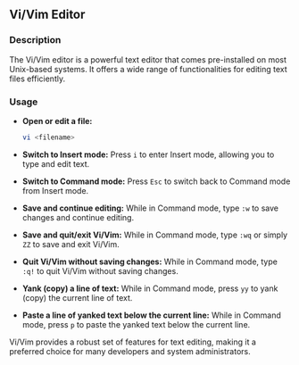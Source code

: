 ## Vi/Vim Editor

### Description

The Vi/Vim editor is a powerful text editor that comes pre-installed on most Unix-based systems. It offers a wide range of functionalities for editing text files efficiently.

### Usage

- **Open or edit a file:**
  ```bash
  vi <filename>
  ```

- **Switch to Insert mode:**
  Press `i` to enter Insert mode, allowing you to type and edit text.

- **Switch to Command mode:**
  Press `Esc` to switch back to Command mode from Insert mode.

- **Save and continue editing:**
  While in Command mode, type `:w` to save changes and continue editing.

- **Save and quit/exit Vi/Vim:**
  While in Command mode, type `:wq` or simply `ZZ` to save and exit Vi/Vim.

- **Quit Vi/Vim without saving changes:**
  While in Command mode, type `:q!` to quit Vi/Vim without saving changes.

- **Yank (copy) a line of text:**
  While in Command mode, press `yy` to yank (copy) the current line of text.

- **Paste a line of yanked text below the current line:**
  While in Command mode, press `p` to paste the yanked text below the current line.

Vi/Vim provides a robust set of features for text editing, making it a preferred choice for many developers and system administrators.